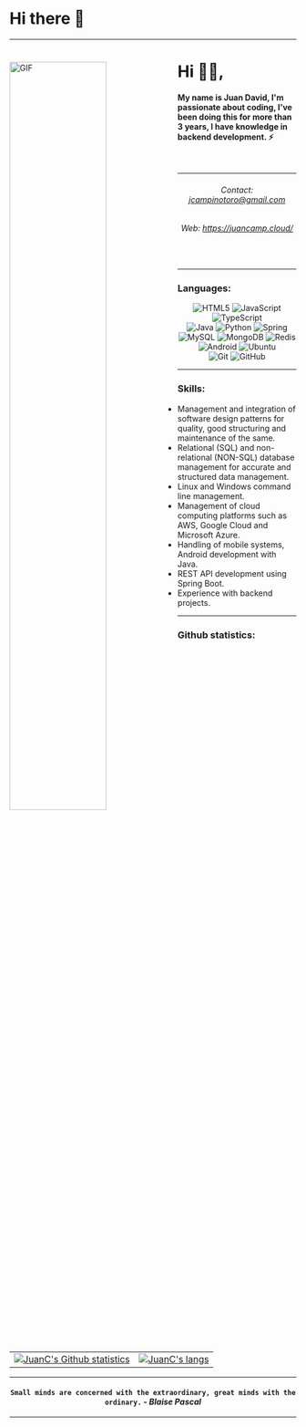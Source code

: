 # Hi there 👋

-----

<div>
<div align="left">
<img align="left" width="58%" alt="GIF"
src="https://user-images.githubusercontent.com/51058847/118684164-99b3bb80-b7c7-11eb-974e-4d97201bb599.gif" />
</div>

<div align="right">
<div align="left">

# Hi 🙋‍♂️,
#### My name is Juan David, I'm passionate about coding, I've been doing this for more than 3 years, I have knowledge in backend development. ⚡
</br>
<div align="center">
    
-----
###### Contact: jcampinotoro@gmail.com
###### Web: https://juancamp.cloud/
</div>
</div>
</br>
</div>
</div>

*************

### Languages:
<p align="center">
<img alt="HTML5"
src="https://img.shields.io/badge/html5-%23E34F26.svg?&style=for-the-badge&logo=html5&logoColor=white" />
<img alt="JavaScript"
src="https://img.shields.io/badge/javascript-%23323330.svg?&style=for-the-badge&logo=javascript&logoColor=%23F7DF1E" />
<img alt="TypeScript"
src="https://img.shields.io/badge/typescript-%23007ACC.svg?&style=for-the-badge&logo=typescript&logoColor=white" /><br />
<img alt="Java"
src="https://img.shields.io/badge/java-%23ED8B00.svg?&style=for-the-badge&logo=java&logoColor=white" />
<img alt="Python"
src="https://img.shields.io/badge/python-%2314354C.svg?&style=for-the-badge&logo=python&logoColor=white" />
<img alt="Spring"
src="https://img.shields.io/badge/spring-%236DB33F.svg?&style=for-the-badge&logo=spring&logoColor=white" /><br />
<img alt="MySQL"
src="https://img.shields.io/badge/mysql-%2300f.svg?&style=for-the-badge&logo=mysql&logoColor=white" />
<img alt="MongoDB"
src="https://img.shields.io/badge/MongoDB-%234ea94b.svg?&style=for-the-badge&logo=mongodb&logoColor=white" />
<img alt="Redis"
src="https://img.shields.io/badge/redis-%23DD0031.svg?&style=for-the-badge&logo=redis&logoColor=white" /><br />
<img alt="Android"
src="https://img.shields.io/badge/Android-3DDC84?style=for-the-badge&logo=android&logoColor=white" />
<img alt="Ubuntu"
src="https://img.shields.io/badge/Ubuntu-E95420?style=for-the-badge&logo=ubuntu&logoColor=white" /><br />
<img alt="Git" src="https://img.shields.io/badge/git-%23F05033.svg?&style=for-the-badge&logo=git&logoColor=white" />
<img alt="GitHub"
src="https://img.shields.io/badge/github-%23121011.svg?&style=for-the-badge&logo=github&logoColor=white" />
</p>

-----

### Skills:

- Management and integration of software design patterns for quality, good structuring and maintenance of the same.
- Relational (SQL) and non-relational (NON-SQL) database management for accurate and structured data management.
- Linux and Windows command line management.
- Management of cloud computing platforms such as AWS, Google Cloud and Microsoft Azure.
- Handling of mobile systems, Android development with Java.
- REST API development using Spring Boot.
- Experience with backend projects.

-----
### Github statistics:

<table align="center" style="width:100%; border: 0px solid transparent;">
<tr>
<td><a href="https://github.com/Ingeniosin"> <img align="center"
src="https://github-readme-stats.vercel.app/api?username=Ingeniosin&show_icons=true&theme=dark&count_private=true&include_all_commits=false" alt="JuanC's Github statistics" /></a></td>
<td><a href="https://github.com/Ingeniosin"><img align="center" src="https://github-readme-stats.vercel.app/api/top-langs/?username=Ingeniosin&layout=compact&theme=dark" alt="JuanC's langs" /></a>
</td>
</tr>
</table>

-----


<div align="center">
    
#### `Small minds are concerned with the extraordinary, great minds with the ordinary.` - _Blaise Pascal_
</div>

-----
